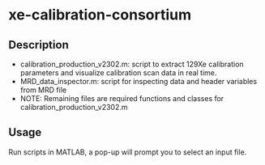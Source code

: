 # xe-calibration-consortium

## Description
- calibration_production_v2302.m: script to extract 129Xe calibration parameters and visualize calibration scan data in real time.
- MRD_data_inspector.m: script for inspecting data and header variables from MRD file
- NOTE: Remaining files are required functions and classes for calibration_production_v2302.m

## Usage
Run scripts in MATLAB, a pop-up will prompt you to select an input file.